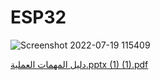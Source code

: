 # ESP32

![Screenshot 2022-07-19 115409](https://user-images.githubusercontent.com/92989597/179709956-9c9217bd-104e-4de5-8a98-ddfa0fcd118d.png)

[دليل المهمات العملية.pptx (1) (1).pdf](https://github.com/hatnaziz/ESP32/files/9139200/pptx.1.1.pdf)
